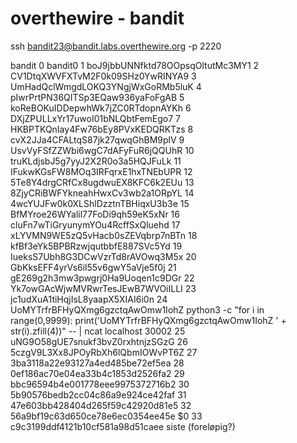 # overthewire - bandit

ssh bandit23@bandit.labs.overthewire.org -p 2220

bandit
0 bandit0
1 boJ9jbbUNNfktd78OOpsqOltutMc3MY1
2 CV1DtqXWVFXTvM2F0k09SHz0YwRINYA9
3 UmHadQclWmgdLOKQ3YNgjWxGoRMb5luK
4 pIwrPrtPN36QITSp3EQaw936yaFoFgAB
5 koReBOKuIDDepwhWk7jZC0RTdopnAYKh
6 DXjZPULLxYr17uwoI01bNLQbtFemEgo7
7 HKBPTKQnIay4Fw76bEy8PVxKEDQRKTzs
8 cvX2JJa4CFALtqS87jk27qwqGhBM9plV
9 UsvVyFSfZZWbi6wgC7dAFyFuR6jQQUhR
10 truKLdjsbJ5g7yyJ2X2R0o3a5HQJFuLk
11 IFukwKGsFW8MOq3IRFqrxE1hxTNEbUPR
12 5Te8Y4drgCRfCx8ugdwuEX8KFC6k2EUu
13 8ZjyCRiBWFYkneahHwxCv3wb2a1ORpYL
14 4wcYUJFw0k0XLShlDzztnTBHiqxU3b3e
15 BfMYroe26WYalil77FoDi9qh59eK5xNr
16 cluFn7wTiGryunymYOu4RcffSxQluehd
17 xLYVMN9WE5zQ5vHacb0sZEVqbrp7nBTn
18 kfBf3eYk5BPBRzwjqutbbfE887SVc5Yd
19 IueksS7Ubh8G3DCwVzrTd8rAVOwq3M5x
20 GbKksEFF4yrVs6il55v6gwY5aVje5f0j
21 gE269g2h3mw3pwgrj0Ha9Uoqen1c9DGr
22 Yk7owGAcWjwMVRwrTesJEwB7WVOiILLI
23 jc1udXuA1tiHqjIsL8yaapX5XIAI6i0n
24 UoMYTrfrBFHyQXmg6gzctqAwOmw1IohZ		python3 -c "for i in range(0,9999): print('UoMYTrfrBFHyQXmg6gzctqAwOmw1IohZ ' + str(i).zfill(4))" -- | ncat localhost 30002
25 uNG9O58gUE7snukf3bvZ0rxhtnjzSGzG
26 5czgV9L3Xx8JPOyRbXh6lQbmIOWvPT6Z
27 3ba3118a22e93127a4ed485be72ef5ea
28 0ef186ac70e04ea33b4c1853d2526fa2
29 bbc96594b4e001778eee9975372716b2
30 5b90576bedb2cc04c86a9e924ce42faf
31 47e603bb428404d265f59c42920d81e5
32 56a9bf19c63d650ce78e6ec0354ee45e $0
33 c9c3199ddf4121b10cf581a98d51caee	siste (foreløpig?)